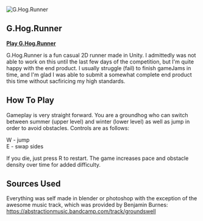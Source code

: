 ![G.Hog.Runner](http://i.imgur.com/qpgB94E.png)

## G.Hog.Runner

[**Play G.Hog.Runner**](http://dl.dropboxusercontent.com/u/193868636/GHogRunnerv001/GHogRunnerv001.html)

G.Hog.Runner is a fun casual 2D runner made in Unity.  I admittedly was not able to work on this until the last few days of the competition, but I'm quite happy with the end product.  I usually struggle (fail) to finish gameJams in time, and I'm glad I was able to submit a somewhat complete end product this time without sacfiricing my high standards.


## How To Play

Gameplay is very straight forward. You are a groundhog who can switch between summer (upper level)
and winter (lower level) as well as jump in order to avoid obstacles. Controls are as follows:

W - jump  
E - swap sides

If you die, just press R to restart. The game increases pace and obstacle density over time for added difficulty.


## Sources Used

Everything was self made in blender or photoshop with the exception of the awesome music track, which was provided by Benjamin Burnes:  https://abstractionmusic.bandcamp.com/track/groundswell






